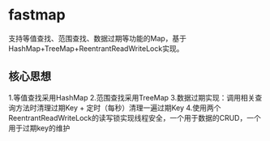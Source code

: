 # fastmap
支持等值查找、范围查找、数据过期等功能的Map，基于HashMap+TreeMap+ReentrantReadWriteLock实现。
## 核心思想
1.等值查找采用HashMap
2.范围查找采用TreeMap
3.数据过期实现：调用相关查询方法时清理过期Key + 定时（每秒）清理一遍过期Key
4.使用两个ReentrantReadWriteLock的读写锁实现线程安全，一个用于数据的CRUD，一个用于过期key的维护